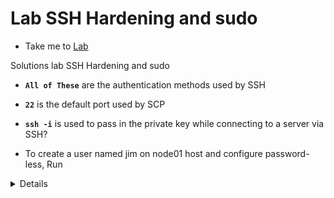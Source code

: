 # Lab SSH Hardening and sudo
  - Take me to [Lab](https://kodekloud.com/courses/1378608/lectures/31704435)

Solutions lab SSH Hardening and sudo

  - **`All of These`** are the authentication methods used by SSH

  - **`22`** is the default port used by SCP

  - **`ssh -i`** is used to pass in the private key while connecting to a server via SSH?

  - To create a user named jim on node01 host and configure password-less, Run
  <details>
  ```

        $ ssh node01
        $ adduser jim
        set password you want
        Return back to controlplane host and copy ssh public key by running
        $ ssh-copy-id -i ~/.ssh/id_rsa.pub jim@node01
        test ssh access from controlpane host
        $ ssh jim@node01
  ```
  </details>

  - To change the password of user jim, Run
  <details>
  ```

        $ ssh node01
        $ passwd jim
        switch to root user and run
        $ sudo su
        $ vi /etc/sudoers
        OR
        $ nano /etc/sudoers
        Add this line
        jim ALL=(ALL:ALL) ALL
  ```
  </details>

  - update user jim on node01 host so that jim can run sudo commands without entering the sudo password.
  <details>
  ```
  ssh into node01 by running
  $ ssh node01
  $ vi /etc/sudoers
  change this line from
  jim ALL=(ALL:ALL) ALL
  To
  jim ALL=(ALL) NOPASSWD:ALL
  ```
  </details>

  - Add a new user rob on node01 host and set password to jid345kjf. Make user rob member of the admin
  <details>
  ```

        SSH into node01 by running
        $ ssh node01
        Create user rob by running
        $ adduser rob
        Make it member of admin group by running
        $ usermod rob -G admin
  ```
  </details>

  - To investigate and fix this issue of sudo, Run
  <details>
  ```

        $ ssh node01
        $ vi /etc/sudoers
        Edit this line to
        %admin ALL=(ALL) ALL
  ```
  </details>

  - To disable ssh root login and disable password authentication, Run
  <details>
  ```

        $ ssh node01
        $ vi /etc/ssh/sshd_config
        Change: PermitRootLogin yes to no
        Change: #PasswordAuthentication yes to no
        Restart sshd service by running
        $ service sshd restart
  ```
  </details>
